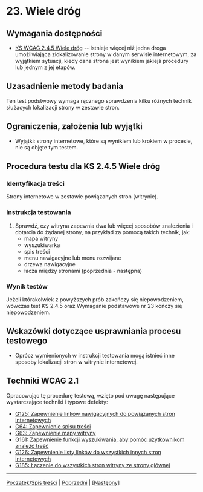 # 23. Wiele dróg

## Wymagania dostępności

-   [KS WCAG 2.4.5 Wiele dróg](http://www.w3.org/TR/UNDERSTANDING-WCAG20/navigation-mechanisms-mult-loc.html) -- Istnieje więcej niż jedna droga umożliwiająca zlokalizowanie strony w danym serwisie internetowym, za wyjątkiem sytuacji, kiedy dana strona jest wynikiem jakiejś procedury lub jednym z jej etapów.

## Uzasadnienie metody badania
Ten test podstwowy wymaga ręcznego sprawdzenia kilku różnych technik służacych lokalizacji strony w zestawie stron.

## Ograniczenia, założenia lub wyjątki

-   Wyjątki: strony internetowe, które są wynikiem lub krokiem w procesie, nie są objęte tym testem.

## Procedura testu dla KS 2.4.5 Wiele dróg

### Identyfikacja treści
Strony internetowe w zestawie powiązanych stron (witrynie).

### Instrukcja testowania
1.  Sprawdź, czy witryna zapewnia dwa lub więcej sposobów znalezienia i dotarcia do żądanej strony, na przykład za pomocą takich technik, jak:
    -   mapa witryny
    -   wyszukiwarka
    -   spis treści
    -   menu nawigacyjne lub menu rozwijane
    -   drzewa nawigacyjne
    -   łacza między stronami (poprzednia - następna)

### Wynik testów
Jeżeli którakolwiek z powyższych prób zakończy się niepowodzeniem, wówczas test KS 2.4.5  oraz Wymaganie podstawowe nr 23 kończy się niepowodzeniem.

##  Wskazówki dotyczące usprawniania procesu testowego

-   Oprócz wymienionych w instrukcji testowania mogą istnieć inne sposoby lokalizacji stron w witrynie internetowej.

## Techniki WCAG 2.1
Opracowując tę procedurę testową, wzięto pod uwagę następujące wystarczające techniki i typowe defekty:
-   [G125: Zapewnienie linków nawigacyjnych do powiązanych stron internetowych](https://www.w3.org/TR/WCAG20-TECHS/G125.html)
-   [G64: Zapewnienie spisu treści](https://www.w3.org/TR/WCAG20-TECHS/G64.html)
-   [G63: Zapewnienie mapy witryny](https://www.w3.org/TR/WCAG20-TECHS/G63.html)
-   [G161: Zapewnienie funkcji wyszukiwania, aby pomóc użytkownikom znaleźć treść](https://www.w3.org/TR/WCAG20-TECHS/G161.html)
-   [G126: Zapewnienie listy linków do wszystkich innych stron internetowych](https://www.w3.org/TR/WCAG20-TECHS/G126.html)
-   [G185: Łączenie do wszystkich stron witryny ze strony głównej](https://www.w3.org/TR/WCAG20-TECHS/G185.html)

----------------------------------------
[Początek/Spis treści](index.md) | [Poprzedni](22_ZmianaRozmiaruTekstu.md) | [[Następny]](24_Parsowanie.md)
